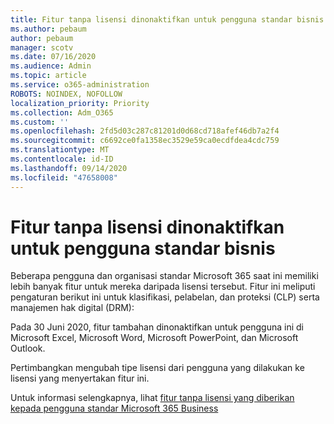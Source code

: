 ```yaml
---
title: Fitur tanpa lisensi dinonaktifkan untuk pengguna standar bisnis
ms.author: pebaum
author: pebaum
manager: scotv
ms.date: 07/16/2020
ms.audience: Admin
ms.topic: article
ms.service: o365-administration
ROBOTS: NOINDEX, NOFOLLOW
localization_priority: Priority
ms.collection: Adm_O365
ms.custom: ''
ms.openlocfilehash: 2fd5d03c287c81201d0d68cd718afef46db7a2f4
ms.sourcegitcommit: c6692ce0fa1358ec3529e59ca0ecdfdea4cdc759
ms.translationtype: MT
ms.contentlocale: id-ID
ms.lasthandoff: 09/14/2020
ms.locfileid: "47658008"
---
```

# <a name="unlicensed-features-turned-off-for-business-standard-users"></a>Fitur tanpa lisensi dinonaktifkan untuk pengguna standar bisnis

Beberapa pengguna dan organisasi standar Microsoft 365 saat ini memiliki lebih banyak fitur untuk mereka daripada lisensi tersebut. Fitur ini meliputi pengaturan berikut ini untuk klasifikasi, pelabelan, dan proteksi (CLP) serta manajemen hak digital (DRM):
    
Pada 30 Juni 2020, fitur tambahan dinonaktifkan untuk pengguna ini di Microsoft Excel, Microsoft Word, Microsoft PowerPoint, dan Microsoft Outlook.

Pertimbangkan mengubah tipe lisensi dari pengguna yang dilakukan ke lisensi yang menyertakan fitur ini. 

Untuk informasi selengkapnya, lihat [fitur tanpa lisensi yang diberikan kepada pengguna standar Microsoft 365 Business](https://support.microsoft.com/help/4568654/extra-features-to-be-turned-off-for-microsoft-365-business-standard?preview)